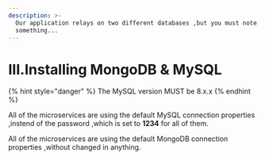 ```yaml
---
description: >-
  Our application relays on two different databases ,but you must note
  something...
---
```


# III.Installing MongoDB & MySQL

{% hint style="danger" %}
The MySQL version MUST be 8.x.x
{% endhint %}

All of the microservices are using the default MySQL connection properties ,instend of the password ,which is set to **1234** for all of them.

All of the microservices are using the default MongoDB connection properties ,without changed in anything.

